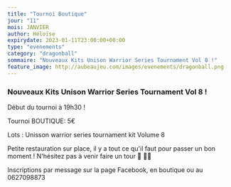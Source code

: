 ```yaml
---
title: "Tournoi Boutique"
jour: "11"
mois: JANVIER
author: Héloïse
expirydate: 2023-01-11T23:00:00+00:00
type: "evenements"
category: "dragonball"
sommaire: "Nouveaux Kits Unison Warrior Series Tournament Vol 8 !"
feature_image: http://aubeaujeu.com/images/evenements/dragonball.png
---
```

### Nouveaux Kits Unison Warrior Series Tournament Vol 8 !

Début du tournoi à 19h30 !

Tournoi BOUTIQUE: 5€

Lots : Unisson warrior series tournament kit Volume 8


Petite restauration sur place, il y a tout ce qu'il faut pour passer un bon moment ! N'hésitez pas à venir faire un tour 🥪 🥤🍿


Inscriptions par message sur la page Facebook, en boutique ou au 0627098873
